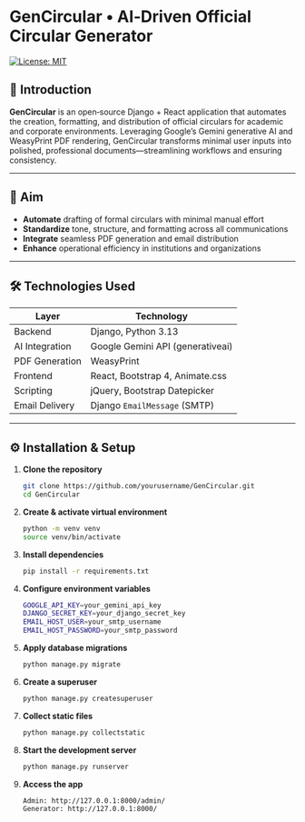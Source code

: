 # GenCircular • AI‑Driven Official Circular Generator

[![License: MIT](https://img.shields.io/badge/License-MIT-blue.svg)](LICENSE)

## 🚀 Introduction

**GenCircular** is an open‑source Django + React application that automates the creation, formatting, and distribution of official circulars for academic and corporate environments. Leveraging Google’s Gemini generative AI and WeasyPrint PDF rendering, GenCircular transforms minimal user inputs into polished, professional documents—streamlining workflows and ensuring consistency.

---

## 🎯 Aim

- **Automate** drafting of formal circulars with minimal manual effort  
- **Standardize** tone, structure, and formatting across all communications  
- **Integrate** seamless PDF generation and email distribution  
- **Enhance** operational efficiency in institutions and organizations  

---

## 🛠️ Technologies Used

| Layer          | Technology                         |
| -------------- | ---------------------------------- |
| Backend        | Django, Python 3.13                |
| AI Integration | Google Gemini API (generativeai)   |
| PDF Generation | WeasyPrint                         |
| Frontend       | React, Bootstrap 4, Animate.css    |
| Scripting      | jQuery, Bootstrap Datepicker       |
| Email Delivery | Django `EmailMessage` (SMTP)       |

---

## ⚙️ Installation & Setup

1. **Clone the repository**  
   ```bash
   git clone https://github.com/yourusername/GenCircular.git
   cd GenCircular
2. **Create & activate virtual environment**
    ```bash
    python -m venv venv
    source venv/bin/activate
3. **Install dependencies**
   ```bash
   pip install -r requirements.txt
   
4. **Configure environment variables**
   ```bash
   GOOGLE_API_KEY=your_gemini_api_key
   DJANGO_SECRET_KEY=your_django_secret_key
   EMAIL_HOST_USER=your_smtp_username
   EMAIL_HOST_PASSWORD=your_smtp_password

5. **Apply database migrations**
   ```bash
   python manage.py migrate
6. **Create a superuser**
   ```bash
   python manage.py createsuperuser
7. **Collect static files**
   ```bash
   python manage.py collectstatic
8. **Start the development server**
   ```bash
   python manage.py runserver
9. **Access the app**
   ```bash
   Admin: http://127.0.0.1:8000/admin/
   Generator: http://127.0.0.1:8000/
   

